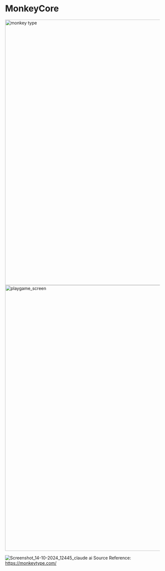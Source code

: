 # MonkeyCore
<img width="863" alt="monkey type" src="https://github.com/user-attachments/assets/5dfd01a5-1a1c-4feb-8ed7-398d4ab54bb1">
<img width="864" alt="playgame_screen" src="https://github.com/user-attachments/assets/9aab087a-8fb2-4843-9e17-73b7c677b255">

![Screenshot_14-10-2024_12445_claude ai](https://github.com/user-attachments/assets/cd4ee2e0-f65f-41af-998e-4e330910de1e)
Source Reference: https://monkeytype.com/
